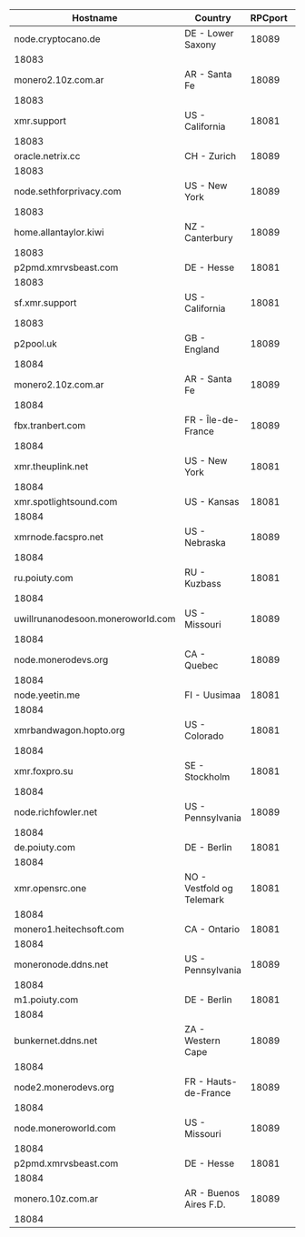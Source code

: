 Hostname | Country | RPCport | P2Pport
--- | --- | --- | ---
node.cryptocano.de | DE - Lower Saxony | 18089
 | 18083
monero2.10z.com.ar | AR - Santa Fe | 18089
 | 18083
xmr.support | US - California | 18081
 | 18083
oracle.netrix.cc | CH - Zurich | 18089
 | 18083
node.sethforprivacy.com | US - New York | 18089
 | 18083
home.allantaylor.kiwi | NZ - Canterbury | 18089
 | 18083
p2pmd.xmrvsbeast.com | DE - Hesse | 18081
 | 18083
sf.xmr.support | US - California | 18081
 | 18083
p2pool.uk | GB - England | 18089
 | 18084
monero2.10z.com.ar | AR - Santa Fe | 18089
 | 18084
fbx.tranbert.com | FR - Île-de-France | 18089
 | 18084
xmr.theuplink.net | US - New York | 18081
 | 18084
xmr.spotlightsound.com | US - Kansas | 18081
 | 18084
xmrnode.facspro.net | US - Nebraska | 18089
 | 18084
ru.poiuty.com | RU - Kuzbass | 18081
 | 18084
uwillrunanodesoon.moneroworld.com | US - Missouri | 18089
 | 18084
node.monerodevs.org | CA - Quebec | 18089
 | 18084
node.yeetin.me | FI - Uusimaa | 18081
 | 18084
xmrbandwagon.hopto.org | US - Colorado | 18081
 | 18084
xmr.foxpro.su | SE - Stockholm | 18081
 | 18084
node.richfowler.net | US - Pennsylvania | 18089
 | 18084
de.poiuty.com | DE - Berlin | 18081
 | 18084
xmr.opensrc.one | NO - Vestfold og Telemark | 18081
 | 18084
monero1.heitechsoft.com | CA - Ontario | 18081
 | 18084
moneronode.ddns.net | US - Pennsylvania | 18089
 | 18084
m1.poiuty.com | DE - Berlin | 18081
 | 18084
bunkernet.ddns.net | ZA - Western Cape | 18089
 | 18084
node2.monerodevs.org | FR - Hauts-de-France | 18089
 | 18084
node.moneroworld.com | US - Missouri | 18089
 | 18084
p2pmd.xmrvsbeast.com | DE - Hesse | 18081
 | 18084
monero.10z.com.ar | AR - Buenos Aires F.D. | 18089
 | 18084

